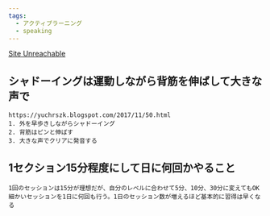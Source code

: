 ```yaml
---
tags:
  - アクティブラーニング
  - speaking
---
```

[Site Unreachable](https://yuchrszk.blogspot.com/2017/11/50.html)

## シャドーイングは運動しながら背筋を伸ばして大きな声で

```
https://yuchrszk.blogspot.com/2017/11/50.html
1. 外を早歩きしながらシャドーイング
2. 背筋はピンと伸ばす
3. 大きな声でクリアに発音する
```

## 1セクション15分程度にして日に何回かやること
```
1回のセッションは15分が理想だが、自分のレベルに合わせて5分、10分、30分に変えてもOK
細かいセッションを1日に何回も行う。1日のセッション数が増えるほど基本的に習得は早くなる
```

